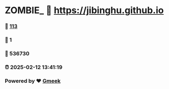 # ZOMBIE_ :link: https://jibinghu.github.io 
### :page_facing_up: [113](https://jibinghu.github.io/tag.html) 
### :speech_balloon: 1 
### :hibiscus: 536730 
### :alarm_clock: 2025-02-12 13:41:19 
### Powered by :heart: [Gmeek](https://github.com/Meekdai/Gmeek)
